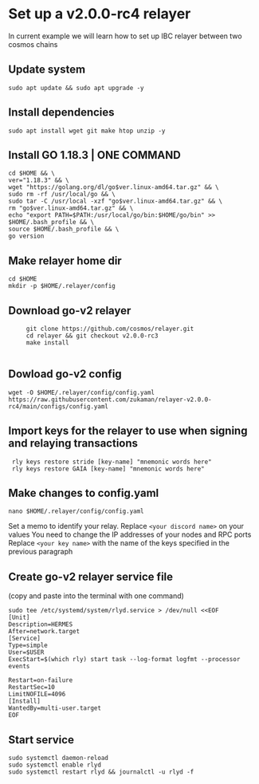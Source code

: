 # Set up a v2.0.0-rc4 relayer
In current example we will learn how to set up IBC relayer between two cosmos chains

## Update system
```
sudo apt update && sudo apt upgrade -y
```

## Install dependencies
```
sudo apt install wget git make htop unzip -y
```
## Install GO 1.18.3 | ONE COMMAND
```
cd $HOME && \
ver="1.18.3" && \
wget "https://golang.org/dl/go$ver.linux-amd64.tar.gz" && \
sudo rm -rf /usr/local/go && \
sudo tar -C /usr/local -xzf "go$ver.linux-amd64.tar.gz" && \
rm "go$ver.linux-amd64.tar.gz" && \
echo "export PATH=$PATH:/usr/local/go/bin:$HOME/go/bin" >> $HOME/.bash_profile && \
source $HOME/.bash_profile && \
go version
```
## Make relayer home dir
```
cd $HOME
mkdir -p $HOME/.relayer/config
```

## Download go-v2 relayer
```
     git clone https://github.com/cosmos/relayer.git
     cd relayer && git checkout v2.0.0-rc3
     make install
 
```
## Dowload go-v2 config
```
wget -O $HOME/.relayer/config/config.yaml https://raw.githubusercontent.com/zukaman/relayer-v2.0.0-rc4/main/configs/config.yaml
```

## Import  keys for the relayer to use when signing and relaying transactions
   ```
    rly keys restore stride [key-name] "mnemonic words here"
    rly keys restore GAIA [key-name] "mnemonic words here"
   ```
## Make changes to config.yaml
```
nano $HOME/.relayer/config/config.yaml
```
Set a memo to identify your relay. Replace `<your discord name>` on your values
You need to change the IP addresses of your nodes and RPC ports
Replace `<your key name>`  with the name of the keys specified in the previous paragraph

## Create go-v2 relayer service file
 (copy and paste into the terminal with one command)
```
sudo tee /etc/systemd/system/rlyd.service > /dev/null <<EOF
[Unit]
Description=HERMES
After=network.target
[Service]
Type=simple
User=$USER
ExecStart=$(which rly) start task --log-format logfmt --processor events

Restart=on-failure
RestartSec=10
LimitNOFILE=4096
[Install]
WantedBy=multi-user.target
EOF
```

## Start service
```
sudo systemctl daemon-reload
sudo systemctl enable rlyd
sudo systemctl restart rlyd && journalctl -u rlyd -f
```
